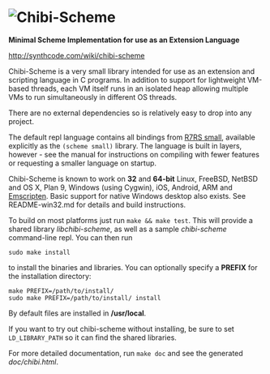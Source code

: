 # ![Chibi-Scheme](https://goo.gl/ZDtn4q)

**Minimal Scheme Implementation for use as an Extension Language**

http://synthcode.com/wiki/chibi-scheme

Chibi-Scheme is a very small library intended for use as an extension
and scripting language in C programs.  In addition to support for
lightweight VM-based threads, each VM itself runs in an isolated heap
allowing multiple VMs to run simultaneously in different OS threads.

There are no external dependencies so is relatively easy to drop into
any project.

The default repl language contains all bindings from
[R7RS small](http://trac.sacrideo.us/wg/wiki/R7RSHomePage),
available explicitly as the `(scheme small)` library.  The
language is built in layers, however - see the manual for
instructions on compiling with fewer features or requesting
a smaller language on startup.

Chibi-Scheme is known to work on **32** and **64-bit** Linux, FreeBSD,
NetBSD and OS X, Plan 9, Windows (using Cygwin), iOS, Android, ARM and
[Emscripten](https://kripken.github.io/emscripten-site).  Basic
support for native Windows desktop also exists. See README-win32.md
for details and build instructions.

To build on most platforms just run `make && make test`.  This will
provide a shared library *libchibi-scheme*, as well as a sample
*chibi-scheme* command-line repl.  You can then run

    sudo make install

to install the binaries and libraries.  You can optionally specify a
**PREFIX** for the installation directory:

    make PREFIX=/path/to/install/
    sudo make PREFIX=/path/to/install/ install

By default files are installed in **/usr/local**.

If you want to try out chibi-scheme without installing, be sure to set
`LD_LIBRARY_PATH` so it can find the shared libraries.

For more detailed documentation, run `make doc` and see the generated
*doc/chibi.html*.

